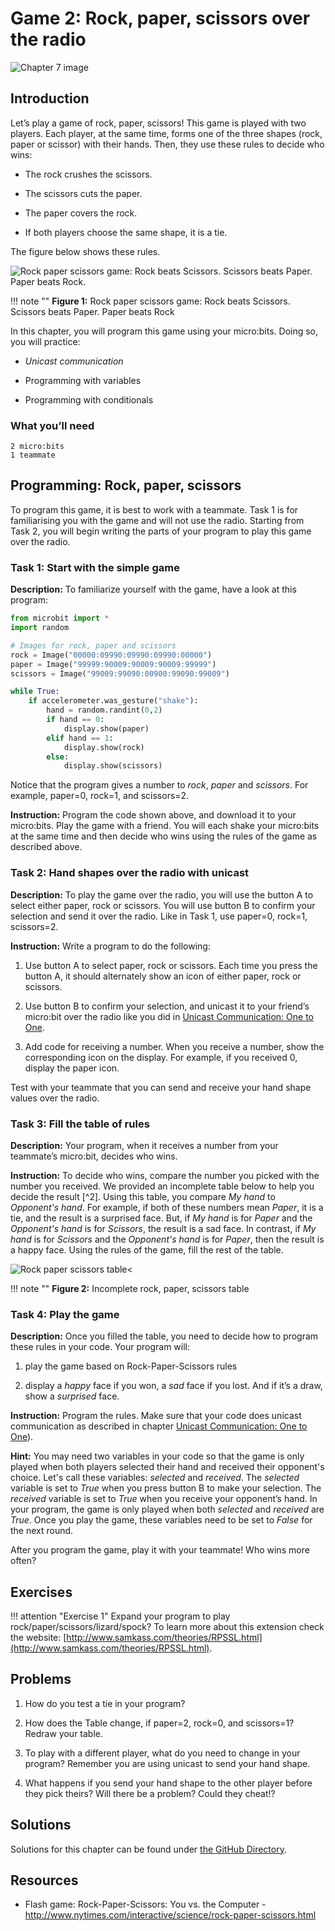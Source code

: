 Game 2: Rock, paper, scissors over the radio
============================================

![Chapter 7 image](chapter7.png)

Introduction
------------

Let’s play a game of rock, paper, scissors! This game is played with two players.
Each player, at the same time, forms one
of the three shapes (rock, paper or scissor) with their hands. Then,
they use these rules to decide who wins:

- The rock crushes the scissors.

- The scissors cuts the paper.

- The paper covers the rock.

- If both players choose the same shape, it is a tie.

The figure below shows these rules.

![Rock paper scissors game: Rock beats Scissors. Scissors beats Paper. Paper beats Rock.](Rock-paper-scissors.jpg)

!!! note ""
	**Figure 1:** Rock paper scissors game: Rock beats Scissors. Scissors beats Paper. Paper beats Rock

In this chapter, you will program this game using your micro:bits. Doing
so, you will practice:

- *Unicast communication*

- Programming with variables

- Programming with conditionals

### What you’ll need

    2 micro:bits
    1 teammate

Programming: Rock, paper, scissors
----------------------------------

To program this game, it is best to work with a teammate. Task 1 is for
familiarising you with the game and will not use the radio. Starting
from Task 2, you will begin writing the parts of your program to play
this game over the radio.

### Task 1: Start with the simple game

**Description:** To familiarize yourself with the game, have a look at this program:

```Python
from microbit import *
import random

# Images for rock, paper and scissors
rock = Image("00000:09990:09990:09990:00000")
paper = Image("99999:90009:90009:90009:99999")
scissors = Image("99009:99090:00900:99090:99009")

while True:
    if accelerometer.was_gesture("shake"):
        hand = random.randint(0,2)
        if hand == 0:
            display.show(paper)
        elif hand == 1:
            display.show(rock)
        else:
            display.show(scissors)
```
Notice that the program gives a number to *rock*, *paper* and
*scissors*. For example, paper=0, rock=1, and scissors=2.

**Instruction:** Program the code shown above,
and download it to your micro:bits. Play the game with a
friend. You will each shake your micro:bits at the same time and then
decide who wins using the rules of the game as described above.

### Task 2: Hand shapes over the radio with unicast

**Description:** To play the game over the radio, you will use the button A to select either paper, rock or scissors.  You will use button B to confirm your
selection and send it over the radio. Like in Task 1, use paper=0, rock=1, scissors=2.

**Instruction:** Write a program to do the following:

1. Use button A to select paper, rock or scissors. Each time you press the button A, it should alternately show an icon of either paper, rock or scissors.

2. Use button B to confirm your selection, and unicast it to your friend’s micro:bit over the radio like you did in [Unicast Communication: One to One](../unicast/unicast.md).

3. Add code for receiving a number. When you receive a number, show the corresponding icon on the display. For example, if you received 0, display the paper icon.

Test with your teammate that you can send and receive your hand shape values over the radio.

### Task 3: Fill the table of rules

**Description:** Your program, when it receives a number from your
teammate’s micro:bit, decides who wins.

**Instruction:** To decide who
wins, compare the number you picked with the number you received. We
provided an incomplete table below to help you decide the result [^2]. Using this table, you
compare *My hand* to *Opponent's hand*. For example, if both of these
numbers mean *Paper*, it is a tie, and the result is a surprised face.
But, if *My hand* is for *Paper* and the *Opponent's hand* is for
*Scissors*, the result is a sad face. In contrast, if *My hand* is
for *Scissors* and the *Opponent's hand* is for *Paper*, then the result
is a happy face. Using the rules of the game, fill the rest of the table.

![Rock paper scissors table<](IncompleteRockPaperScissorsTable.png)

!!! note ""
	**Figure 2:** Incomplete rock, paper, scissors table
	
### Task 4: Play the game

**Description:** Once you filled the table, you need to decide how to
program these rules in your code. Your program will:

1. play the game based on Rock-Paper-Scissors rules

2. display a *happy* face if you won, a *sad* face if you lost. And if it’s a draw, show a *surprised* face.

**Instruction:** Program the rules. Make sure that your code does unicast communication as described in chapter [Unicast Communication: One to One](../unicast/unicast.md)).

**Hint:** You may need two variables in your code so that the game is only played when both players selected their hand and received their opponent's choice. Let's call these variables: *selected* and *received*. The *selected* variable is set to *True* when you press button B to make your selection. The *received* variable is set to *True* when you receive your opponent’s hand. In your program, the game is only played when both *selected* and *received* are *True*. Once you play the game, these variables need to be set to *False* for the next round.

After you program the game, play it with your teammate! Who
wins more often?
	
Exercises
---------

!!! attention "Exercise 1"
	Expand your program to play rock/paper/scissors/lizard/spock? 
	To learn more about this extension check the website: [http://www.samkass.com/theories/RPSSL.html](http://www.samkass.com/theories/RPSSL.html).

Problems
--------

1. How do you test a tie in your program?

2. How does the Table change, if paper=2, rock=0, and scissors=1? Redraw your table.

3. To play with a different player, what do you need to change in your program? Remember you are using unicast to send your hand shape.

4. What happens if you send your hand shape to the other player before they pick theirs? Will there be a problem? Could they cheat!?

Solutions
---------

Solutions for this chapter can be found under [the GitHub Directory](https://github.com/nominetresearch/microbit-networking-book-python/tree/master/rockpaperscissors/code).

Resources
---------

- Flash game: Rock-Paper-Scissors: You vs. the Computer -
    <http://www.nytimes.com/interactive/science/rock-paper-scissors.html>

